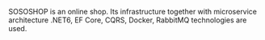 SOSOSHOP is an online shop.
Its infrastructure together with microservice architecture .NET6, EF Core,
CQRS, Docker, RabbitMQ technologies are used.

